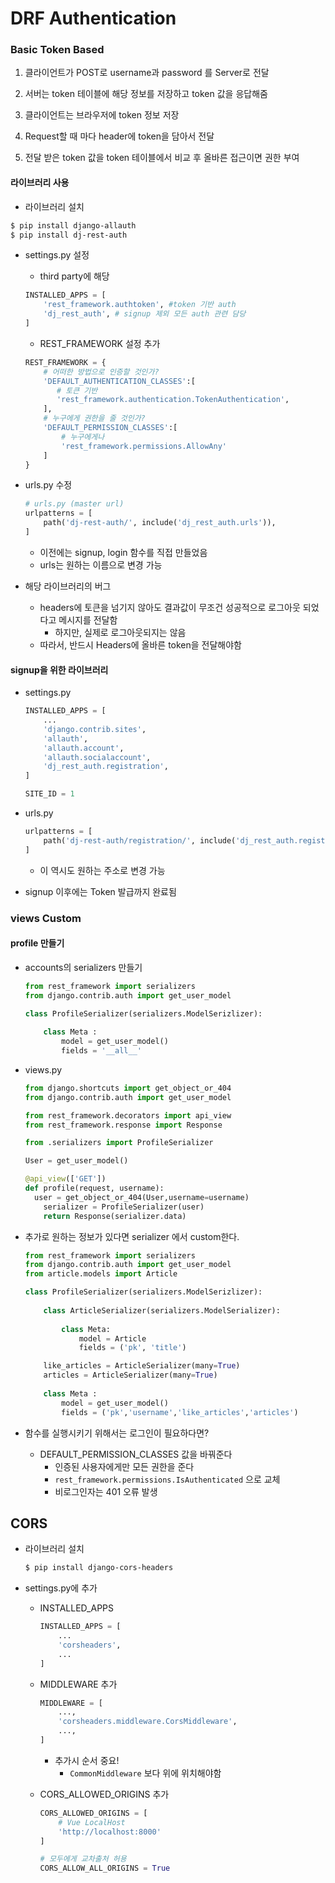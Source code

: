 # DRF Authentication



### Basic Token Based

1. 클라이언트가 POST로 username과 password 를 Server로 전달

2. 서버는 token 테이블에 해당 정보를 저장하고 token 값을 응답해줌

3. 클라이언트는 브라우저에 token 정보 저장

4. Request할 때 마다 header에 token을 담아서 전달

5. 전달 받은 token 값을 token 테이블에서 비교 후 올바른 접근이면 권한 부여



#### 라이브러리 사용

- 라이브러리 설치

```bash
$ pip install django-allauth
$ pip install dj-rest-auth
```

- settings.py 설정

  - third party에 해당

  ```python
  INSTALLED_APPS = [
      'rest_framework.authtoken', #token 기반 auth
      'dj_rest_auth', # signup 제외 모든 auth 관련 담당
  ]
  ```

  - REST_FRAMEWORK 설정 추가

  ```PYTHON
  REST_FRAMEWORK = {
      # 어떠한 방법으로 인증할 것인가?
      'DEFAULT_AUTHENTICATION_CLASSES':[
         # 토큰 기반 
         'rest_framework.authentication.TokenAuthentication',
      ],
      # 누구에게 권한을 줄 것인가?
      'DEFAULT_PERMISSION_CLASSES':[
          # 누구에게나
          'rest_framework.permissions.AllowAny'
      ]
  }
  ```

  

- urls.py 수정

  ```python
  # urls.py (master url)
  urlpatterns = [
      path('dj-rest-auth/', include('dj_rest_auth.urls')),
  ]
  ```

  - 이전에는 signup, login 함수를 직접 만들었음
  - urls는 원하는 이름으로 변경 가능



- 해당 라이브러리의 버그
  - headers에 토큰을 넘기지 않아도 결과값이 무조건 성공적으로 로그아웃 되었다고 메시지를 전달함
    - 하지만, 실제로 로그아웃되지는 않음
  - 따라서, 반드시 Headers에 올바른 token을 전달해야함



#### signup을 위한 라이브러리

- settings.py

  ```python
  INSTALLED_APPS = [
      ...
      'django.contrib.sites',
      'allauth',
      'allauth.account',
      'allauth.socialaccount',
      'dj_rest_auth.registration',
  ]
  
  SITE_ID = 1
  ```

- urls.py

  ```python
  urlpatterns = [
      path('dj-rest-auth/registration/', include('dj_rest_auth.registration.urls'))
  ]
  ```

  - 이 역시도 원하는 주소로 변경 가능

- signup 이후에는 Token 발급까지 완료됨



### views Custom

#### profile 만들기

- accounts의 serializers 만들기

  ```python
  from rest_framework import serializers
  from django.contrib.auth import get_user_model
  
  class ProfileSerializer(serializers.ModelSerizlizer):
      
      class Meta :
          model = get_user_model()
          fields = '__all__'
  ```

  

- views.py

  ```python
  from django.shortcuts import get_object_or_404
  from django.contrib.auth import get_user_model
  
  from rest_framework.decorators import api_view
  from rest_framework.response import Response
  
  from .serializers import ProfileSerializer
  
  User = get_user_model()
  
  @api_view(['GET'])
  def profile(request, username):
  	user = get_object_or_404(User,username=username)
      serializer = ProfileSerializer(user)   
      return Response(serializer.data)
  ```



- 추가로 원하는 정보가 있다면 serializer 에서 custom한다.

  ```python
  from rest_framework import serializers
  from django.contrib.auth import get_user_model
  from article.models import Article
  
  class ProfileSerializer(serializers.ModelSerizlizer):
      
      class ArticleSerializer(serializers.ModelSerializer):
          
          class Meta:
              model = Article
              fields = ('pk', 'title')
  
      like_articles = ArticleSerializer(many=True)
      articles = ArticleSerializer(many=True)
      
      class Meta :
          model = get_user_model()
          fields = ('pk','username','like_articles','articles')
  ```

  

- 함수를 실행시키기 위해서는 로그인이 필요하다면?
  - DEFAULT_PERMISSION_CLASSES 값을 바꿔준다
    - 인증된 사용자에게만 모든 권한을 준다
    - `rest_framework.permissions.IsAuthenticated` 으로 교체
    - 비로그인자는 401 오류 발생





## CORS

- 라이브러리 설치

  ```bash
  $ pip install django-cors-headers
  ```

- settings.py에 추가

  - INSTALLED_APPS

    ```PYTHON
    INSTALLED_APPS = [
        ...
        'corsheaders',
        ...
    ]
    ```

  - MIDDLEWARE 추가

    ```PYTHON
    MIDDLEWARE = [
        ...,
        'corsheaders.middleware.CorsMiddleware',
        ...,
    ]
    ```

    - 추가시 순서 중요!
      - `CommonMiddleware` 보다 위에 위치해야함

  - CORS_ALLOWED_ORIGINS 추가

    ```PYTHON
    CORS_ALLOWED_ORIGINS = [
        # Vue LocalHost
        'http://localhost:8000'
    ]
    ```

    ```python
    # 모두에게 교차출처 허용
    CORS_ALLOW_ALL_ORIGINS = True
    ```

    
